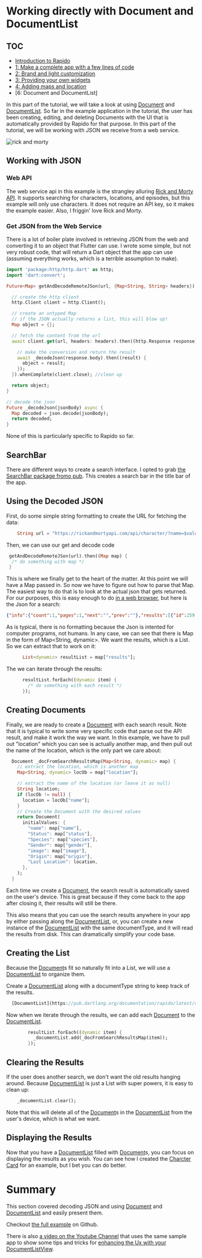 # Working directly with Document and DocumentList
## TOC
 * [Introduction to Rapido](./tutorials/introduction.md)
 * [1: Make a complete app with a few lines of code](./tutorials/flutter_app_in_few_lines.md)
 * [2: Brand and light customization](./tutorials/customize_flutter_app.md)
 * [3: Providing your own widgets](./tutorials/custom_flutter_widgets.md)
 * [4: Adding maps and location](./tutorials/flutter_maps_and_location.md)
 * [6: Document and DocumentList]

In this part of the tutorial, we will take a look at using [Document](https://pub.dartlang.org/documentation/rapido/latest/documents/Document-class.html) and [DocumentList](https://pub.dartlang.org/documentation/rapido/latest/documents/DocumentList-class.html). So far in the example application in the tutorial, the user has been creating, editing, and deleting Documents with the UI that is automatically provided by Rapido for that purpose. In this part of the tutorial, we will be working with JSON we receive from a web service. 

![rick and morty](../assets/c137.png)

## Working with JSON
### Web API
The web service api in this example is the strangley alluring [Rick and Morty API](https://rickandmortyapi.com/). It supports searching for characters, locations, and episodes, but this example will only use characters. It does not require an API key, so it makes the example easier. Also, I friggin' love Rick and Morty.

### Get JSON from the Web Service
There is a lot of boiler plate involved in retrieving JSON from the web and converting it to an object that Flutter can use. I wrote some simple, but not very robust code, that will return a Dart object that the app can use (assuming everything works, which is a terrible assumption to make).

```dart
import 'package:http/http.dart' as http;
import 'dart:convert';

Future<Map> getAndDecodeRemoteJSon(url, {Map<String, String> headers}) async {

  // create the http client
  http.Client client = http.Client();

  // create an untyped Map
  // if the JSON actually returns a list, this will blow up!
  Map object = {};

  // fetch the content from the url
  await client.get(url, headers: headers).then((http.Response response) async {

    // make the conversion and return the result
    await _decodeJson(response.body).then((result) {
      object = result;
    });
  }).whenComplete(client.close); //clean up

  return object;
}

// decode the json
Future _decodeJson(jsonBody) async {
  Map decoded = json.decode(jsonBody);
  return decoded;
}
```
None of this is particularly specific to Rapido so far.

## SearchBar
There are different ways to create a search interface. I opted to grab [the SearchBar package fromo pub](https://pub.dartlang.org/packages/flutter_search_bar). This creates a search bar in the title bar of the app.

## Using the Decoded JSON
First, do some simple string formatting to create the URL for fetching the data:
```dart
    String url = "https://rickandmortyapi.com/api/character/?name=$value";
```
Then, we can use our get and decode code 

```dart
 getAndDecodeRemoteJSon(url).then((Map map) {
  /* do something with map */  
 }
```
This is where we finally get to the heart of the matter. At this point we will have a Map passed in. So now we have to figure out how to parse that Map. The easiest way to do that is to look at the actual json that gets returned. For our purposes, this is easy enough to do [in a web browser](https://rickandmortyapi.com/api/character/?name=pencil), but here is the Json for a search:

```json
{"info":{"count":1,"pages":1,"next":"","prev":""},"results":[{"id":259,"name":"Pencilvester","status":"Dead","species":"Alien","type":"Parasite, Pencil","gender":"Male","origin":{"name":"unknown","url":""},"location":{"name":"Earth (Replacement Dimension)","url":"https://rickandmortyapi.com/api/location/20"},"image":"https://rickandmortyapi.com/api/character/avatar/259.jpeg","episode":["https://rickandmortyapi.com/api/episode/15"],"url":"https://rickandmortyapi.com/api/character/259","created":"2017-12-31T13:33:48.488Z"}]}
```
As is typical, there is no formatting because the Json is intented for computer programs, not humans. In any case, we can see that there is Map in the form of Map<String, dynamic>. We want the results, which is a List. So we can extract that to work on it:

```dart
      List<dynamic> resultList = map["results"];
```
The we can iterate through the results:

```dart
      resultList.forEach((dynamic item) {
        /* do something with each result */
      });
```

## Creating Documents
Finally, we are ready to create a [Document](https://pub.dartlang.org/documentation/rapido/latest/documents/Document-class.html) with each search result. Note that it is typical to write some very specific code that parse out the API result, and make it work the way we want. In this example, we have to pull out "location" which you can see is actually another map, and then pull out the name of the location, which is the only part we care about:

```dart
  Document _docFromSearchResultsMap(Map<String, dynamic> map) {
    // extract the location, which is another map
    Map<String, dynamic> locOb = map["location"];

    // extract the name of the location (or leave it as null)
    String location;
    if (locOb != null) {
      location = locOb["name"];
    }
    // Create the Document with the desired values
    return Document(
      initialValues: {
        "name": map["name"],
        "Status": map["status"],
        "Species": map["species"],
        "Gender": map["gender"],
        "image": map["image"],
        "Origin": map["origin"],
        "Last Location": location,
      },
    );
  }
```

Each time we create a [Document](https://pub.dartlang.org/documentation/rapido/latest/documents/Document-class.html), the search result is automatically saved on the user's device. This is great because if they come back to the app after closing it, their results will still be there.

This also means that you can use the search results anywhere in your app by either passing along the [DocumentList](https://pub.dartlang.org/documentation/rapido/latest/documents/DocumentList-class.html), or, you can create a new instance of the [DocumentList](https://pub.dartlang.org/documentation/rapido/latest/documents/DocumentList-class.html) with the same documentType, and it will read the results from disk. This can dramatically simplify your code base.

## Creating the List
Because the [Document](https://pub.dartlang.org/documentation/rapido/latest/documents/Document-class.html)s fit so naturally fit into a List, we will use a [DocumentList](https://pub.dartlang.org/documentation/rapido/latest/documents/DocumentList-class.html) to organize them.

Create a [DocumentList](https://pub.dartlang.org/documentation/rapido/latest/documents/DocumentList-class.html) along with a documentType string to keep track of the results.
```dart
  [DocumentList](https://pub.dartlang.org/documentation/rapido/latest/documents/DocumentList-class.html) _documentList = DocumentList("c137Results");
```

Now when we iterate through the results, we can add each [Document](https://pub.dartlang.org/documentation/rapido/latest/documents/Document-class.html) to the [DocumentList]([Document](https://pub.dartlang.org/documentation/rapido/latest/documents/DocumentList-class.html)).

```dart
        resultList.forEach((dynamic item) {
          _documentList.add(_docFromSearchResultsMap(item));
        });
```

## Clearing the Results
If the user does another search, we don't want the old results hanging around. Because [DocumentList](https://pub.dartlang.org/documentation/rapido/latest/documents/DocumentList-class.html) is just a List with super powers, it is easy to clean up:

```dart
    _documentList.clear();
```

Note that this will delete all of the [Document](https://pub.dartlang.org/documentation/rapido/latest/documents/Document-class.html)s in the [DocumentList](https://pub.dartlang.org/documentation/rapido/latest/documents/DocumentList-class.html) from the user's device, which is what we want.

## Displaying the Results
Now that you have a [DocumentList](https://pub.dartlang.org/documentation/rapido/latest/documents/DocumentList-class.html) filled with [Document](https://pub.dartlang.org/documentation/rapido/latest/documents/Document-class.html)s, you can focus on displaying the results as you wish. You can see how I created the [Charcter Card](https://github.com/rapido-mobile/c137/blob/master/lib/character_card.dart) for an example, but I bet you can do better.

# Summary
This section covered decoding JSON and using [Document](https://pub.dartlang.org/documentation/rapido/latest/documents/Document-class.html) and [DocumentList](https://pub.dartlang.org/documentation/rapido/latest/documents/DocumentList-class.html) and easily present them.

Checkout [the full example](https://github.com/rapido-mobile/c137) on Github.

There is also [a video on the Youtube Channel](https://www.youtube.com/watch?v=Lb1J992L-gc) that uses the same sample app to show some tips and tricks for [enhancing the Ux with your DocumentListView](https://www.youtube.com/watch?v=Lb1J992L-gc).